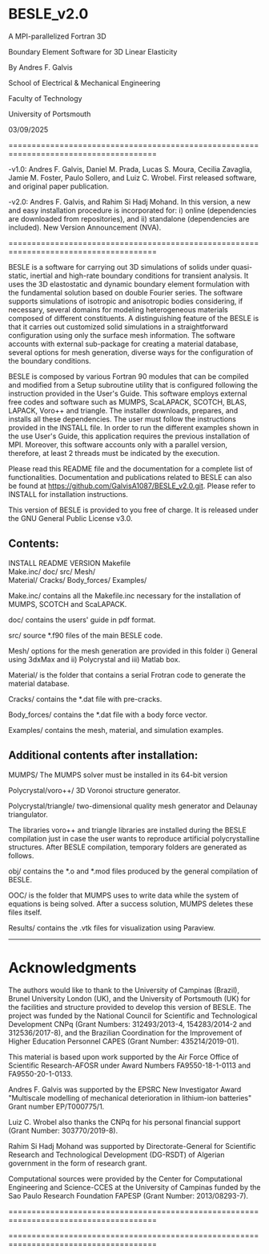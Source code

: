# BESLE_v2.0

A MPI-parallelized Fortran 3D

Boundary Element Software for 3D Linear Elasticity

By Andres F. Galvis

School of Electrical & Mechanical Engineering

Faculty of Technology

University of Portsmouth

03/09/2025

======================================================================================

-v1.0: Andres F. Galvis, Daniel M. Prada, Lucas S. Moura, Cecilia Zavaglia, Jamie
	   M. Foster, Paulo Sollero, and Luiz C. Wrobel. First released software, and
	   original paper publication.
 
-v2.0: Andres F. Galvis, and Rahim Si Hadj Mohand. In this version, a new and
	   easy installation procedure is incorporated for: i) online (dependencies are
	   downloaded from repositories), and ii) standalone (dependencies are included).
	   New Version Announcement (NVA).	

======================================================================================

BESLE is a software for carrying out 3D simulations of solids under quasi-static, inertial and high-rate boundary conditions for transient analysis. It uses the 3D elastostatic and dynamic boundary element formulation with the fundamental solution based on double Fourier series. The software supports simulations of isotropic and anisotropic bodies considering, if necessary, several domains for modeling heterogeneous materials composed of different constituents. A distinguishing feature of the BESLE is that it carries out customized solid simulations in a straightforward configuration using only the surface mesh information. The software accounts with external sub-package for creating a material database, several options for mesh generation, diverse ways for the configuration of the boundary conditions.

BESLE is composed by various Fortran 90 modules that can be compiled and modified from a Setup subroutine utility that is configured following the instruction provided in the User's Guide. This software employs external free codes and software such as MUMPS, ScaLAPACK, SCOTCH, BLAS, LAPACK, Voro++ and triangle. The installer downloads, prepares, and installs all these dependencies. The user must follow the instructions provided in the INSTALL file. In order to run the different examples shown in the use User's Guide, this application requires the previous installation of MPI. Moreover, this software accounts only with a parallel version, therefore, at least 2 threads must be indicated by the execution.

Please read this README file and the documentation for a complete list of functionalities. Documentation and publications related to BESLE can also be found at https://github.com/GalvisA1087/BESLE_v2.0.git. Please refer to INSTALL for installation instructions.

This version of BESLE is provided to you free of charge. It is released under the GNU General Public License v3.0.


Contents:
-----------------------------------------------------------------------------------

INSTALL     README     VERSION		Makefile    
Make.inc/   doc/       src/			Mesh/    
Material/   Cracks/    Body_forces/ Examples/    

Make.inc/   contains all the Makefile.inc necessary for the installation of MUMPS, 
	        SCOTCH and ScaLAPACK.

doc/        contains the users' guide in pdf format.

src/        source *.f90 files of the main BESLE code.

Mesh/	    options for the mesh generation are provided in this folder
	  	    i) General using 3dxMax and ii) Polycrystal and iii) Matlab box.

Material/   is the folder that contains a serial Frotran code to generate the 
	  		material database.

Cracks/		contains the *.dat file with pre-cracks.

Body_forces/ contains the *.dat file with a body force vector.

Examples/	 contains the mesh, material, and simulation examples.


Additional contents after installation:
-----------------------------------------------------------------------------------

MUMPS/ The MUMPS solver must be installed in its 64-bit version

Polycrystal/voro++/ 3D Voronoi structure generator.

Polycrystal/triangle/ two-dimensional quality mesh generator and Delaunay triangulator.

The libraries voro++ and triangle libraries are installed during the BESLE compilation just in case the user wants to reproduce artificial polycrystalline structures. After BESLE compilation, temporary folders are generated as follows.

obj/ contains the *.o and *.mod files produced by the general compilation of BESLE.

OOC/ is the folder that MUMPS uses to write data while the system of equations is being solved. After a success solution, MUMPS deletes these files itself.

Results/ contains the .vtk files for visualization using Paraview.

-----------------------------------------------------------------------------------

Acknowledgments
===============
The authors would like to thank to the University of Campinas (Brazil), Brunel University London (UK), 
and the University of Portsmouth (UK) for the facilities and structure provided to develop this version 
of BESLE. The project was funded by the National Council for Scientific and Technological Development 
CNPq (Grant Numbers: 312493/2013-4, 154283/2014-2 and 312536/2017-8), and the Brazilian Coordination for 
the Improvement of Higher Education Personnel CAPES (Grant Number: 435214/2019-01). 

This material is based upon work supported by the Air Force Office of Scientific 
Research-AFOSR under Award Numbers FA9550-18-1-0113 and FA9550-20-1-0133.

Andres F. Galvis was supported by the EPSRC New Investigator Award "Multiscale modelling of mechanical deterioration in lithium-ion batteries" Grant number EP/T000775/1.

Luiz C. Wrobel also thanks the CNPq for his personal financial support (Grant Number: 303770/2019-8).

Rahim Si Hadj Mohand was supported by Directorate-General for Scientific Research and Technological Development (DG-RSDT) of Algerian government in the form of research grant.

Computational sources were provided by the Center for Computational Engineering and Science-CCES 
at the University of Campinas funded by the Sao Paulo Research Foundation FAPESP (Grant Number: 2013/08293-7).

======================================================================================

======================================================================================
